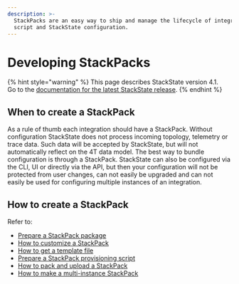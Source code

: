 ```yaml
---
description: >-
  StackPacks are an easy way to ship and manage the lifecycle of integrations,
  script and StackState configuration.
---
```


# Developing StackPacks

{% hint style="warning" %}
This page describes StackState version 4.1.  
Go to the [documentation for the latest StackState release](https://docs.stackstate.com/).
{% endhint %}

## When to create a StackPack

As a rule of thumb each integration should have a StackPack. Without configuration StackState does not process incoming topology, telemetry or trace data. Such data will be accepted by StackState, but will not automatically reflect on the 4T data model. The best way to bundle configuration is through a StackPack. StackState can also be configured via the CLI, UI or directly via the API, but then your configuration will not be protected from user changes, can not easily be upgraded and can not easily be used for configuring multiple instances of an integration.

## How to create a StackPack

Refer to:

* [Prepare a StackPack package](/develop/developer-guides/stackpack/prepare_package.md)
* [How to customize a StackPack](/develop/developer-guides/stackpack/how_to_customize_a_stackpack.md)
* [How to get a template file](/develop/developer-guides/stackpack/how_to_get_a_template_file.md)
* [Prepare a StackPack provisioning script](/develop/developer-guides/stackpack/prepare_stackpack_provisioning_script.md)
* [How to pack and upload a StackPack](/develop/developer-guides/stackpack/how_to_pack_and_upload_stackpack.md)
* [How to make a multi-instance StackPack](/develop/developer-guides/stackpack/how_to_make_a_multi-instance_stackpack.md)


